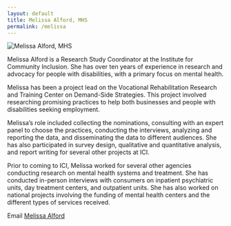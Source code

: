 ```yaml
---
layout: default
title: Melissa Alford, MHS
permalink: /melissa
---
```

<img src="/imgs/" alt="Melissa Alford, MHS" class="float-left padding-right">

Melissa Alford is a Research Study Coordinator at the Institute for Community Inclusion. She has over ten years of experience in research and advocacy for people with disabilities, with a primary focus on mental health.  

Melissa has been a project lead on the Vocational Rehabilitation Research and Training Center on Demand-Side Strategies. This project involved researching promising practices to help both businesses and people with disabilities seeking employment.  

Melissa’s role included collecting the nominations, consulting with an expert panel to choose the practices, conducting the interviews, analyzing and reporting the data, and disseminating the data to different audiences. She has also participated in survey design, qualitative and quantitative analysis, and report writing for several other projects at ICI.  

Prior to coming to ICI, Melissa worked for several other agencies conducting research on mental health systems and treatment. She has conducted in-person interviews with consumers on inpatient psychiatric units, day treatment centers, and outpatient units. She has also worked on national projects involving the funding of mental health centers and the different types of services received.  

Email <a href="mailto:Melissa.Alford@umb.edu">Melissa Alford</a>
